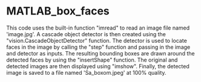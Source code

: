 # MATLAB_box_faces


This code uses the built-in function "imread" to read an image file named 'image.jpg'. A cascade object detector is then created using the "vision.CascadeObjectDetector" function. The detector is used to locate faces in the image by calling the "step" function and passing in the image and detector as inputs. The resulting bounding boxes are drawn around the detected faces by using the "insertShape" function. The original and detected images are then displayed using "imshow". Finally, the detected image is saved to a file named 'Sa_boxom.jpeg' at 100% quality.





